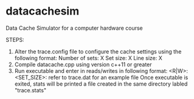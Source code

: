 # datacachesim
Data Cache Simulator for a computer hardware course


STEPS:

1) Alter the trace.config file to configure the cache settings using the following format:
Number of sets: X
Set size: X
Line size: X
2) Compile datacache.cpp using version c++11 or greater
3) Run executable and enter in reads/writes in following format:
<R|W>:<SET_SIZE>:<HEX ADDRESS>
  refer to trace.dat for an example file 
Once executable is exited, stats will be printed a file created in the same directory labled "trace.stats"


